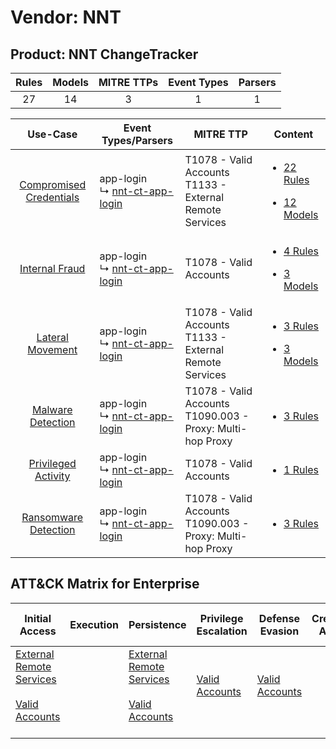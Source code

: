 Vendor: NNT
===========
Product: NNT ChangeTracker
--------------------------
| Rules | Models | MITRE TTPs | Event Types | Parsers |
|:-----:|:------:|:----------:|:-----------:|:-------:|
|  27   |   14   |     3      |      1      |    1    |

|                                  Use-Case                                  | Event Types/Parsers                                                                | MITRE TTP                                                        | Content                                                                                                                    |
|:--------------------------------------------------------------------------:| ---------------------------------------------------------------------------------- | ---------------------------------------------------------------- | -------------------------------------------------------------------------------------------------------------------------- |
| [Compromised Credentials](../../../UseCases/uc_compromised_credentials.md) |  app-login<br> ↳ [nnt-ct-app-login](Parsers/parserContent_nnt-ct-app-login.md)<br> | T1078 - Valid Accounts<br>T1133 - External Remote Services<br>   | [<ul><li>22 Rules</li></ul><ul><li>12 Models</li></ul>](Rules_Models/r_m_nnt_nnt_changetracker_Compromised_Credentials.md) |
|          [Internal Fraud](../../../UseCases/uc_internal_fraud.md)          |  app-login<br> ↳ [nnt-ct-app-login](Parsers/parserContent_nnt-ct-app-login.md)<br> | T1078 - Valid Accounts<br>                                       | [<ul><li>4 Rules</li></ul><ul><li>3 Models</li></ul>](Rules_Models/r_m_nnt_nnt_changetracker_Internal_Fraud.md)            |
|        [Lateral Movement](../../../UseCases/uc_lateral_movement.md)        |  app-login<br> ↳ [nnt-ct-app-login](Parsers/parserContent_nnt-ct-app-login.md)<br> | T1078 - Valid Accounts<br>T1133 - External Remote Services<br>   | [<ul><li>3 Rules</li></ul><ul><li>3 Models</li></ul>](Rules_Models/r_m_nnt_nnt_changetracker_Lateral_Movement.md)          |
|       [Malware Detection](../../../UseCases/uc_malware_detection.md)       |  app-login<br> ↳ [nnt-ct-app-login](Parsers/parserContent_nnt-ct-app-login.md)<br> | T1078 - Valid Accounts<br>T1090.003 - Proxy: Multi-hop Proxy<br> | [<ul><li>3 Rules</li></ul>](Rules_Models/r_m_nnt_nnt_changetracker_Malware_Detection.md)                                   |
|     [Privileged Activity](../../../UseCases/uc_privileged_activity.md)     |  app-login<br> ↳ [nnt-ct-app-login](Parsers/parserContent_nnt-ct-app-login.md)<br> | T1078 - Valid Accounts<br>                                       | [<ul><li>1 Rules</li></ul>](Rules_Models/r_m_nnt_nnt_changetracker_Privileged_Activity.md)                                 |
|    [Ransomware Detection](../../../UseCases/uc_ransomware_detection.md)    |  app-login<br> ↳ [nnt-ct-app-login](Parsers/parserContent_nnt-ct-app-login.md)<br> | T1078 - Valid Accounts<br>T1090.003 - Proxy: Multi-hop Proxy<br> | [<ul><li>3 Rules</li></ul>](Rules_Models/r_m_nnt_nnt_changetracker_Ransomware_Detection.md)                                |

ATT&CK Matrix for Enterprise
----------------------------
| Initial Access                                                                                                                                   | Execution | Persistence                                                                                                                                      | Privilege Escalation                                                | Defense Evasion                                                     | Credential Access | Discovery | Lateral Movement | Collection | Command and Control                                                                                                                       | Exfiltration | Impact |
| ------------------------------------------------------------------------------------------------------------------------------------------------ | --------- | ------------------------------------------------------------------------------------------------------------------------------------------------ | ------------------------------------------------------------------- | ------------------------------------------------------------------- | ----------------- | --------- | ---------------- | ---------- | ----------------------------------------------------------------------------------------------------------------------------------------- | ------------ | ------ |
| [External Remote Services](https://attack.mitre.org/techniques/T1133)<br><br>[Valid Accounts](https://attack.mitre.org/techniques/T1078)<br><br> |           | [External Remote Services](https://attack.mitre.org/techniques/T1133)<br><br>[Valid Accounts](https://attack.mitre.org/techniques/T1078)<br><br> | [Valid Accounts](https://attack.mitre.org/techniques/T1078)<br><br> | [Valid Accounts](https://attack.mitre.org/techniques/T1078)<br><br> |                   |           |                  |            | [Proxy: Multi-hop Proxy](https://attack.mitre.org/techniques/T1090/003)<br><br>[Proxy](https://attack.mitre.org/techniques/T1090)<br><br> |              |        |